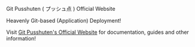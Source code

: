 Git Pusshuten ( プッシュ点 ) Official Website

Heavenly Git-based (Application) Deployment!

Visit [Git Pusshuten's Official Website](http://gitpusshuten.com/) for documentation, guides and other information!